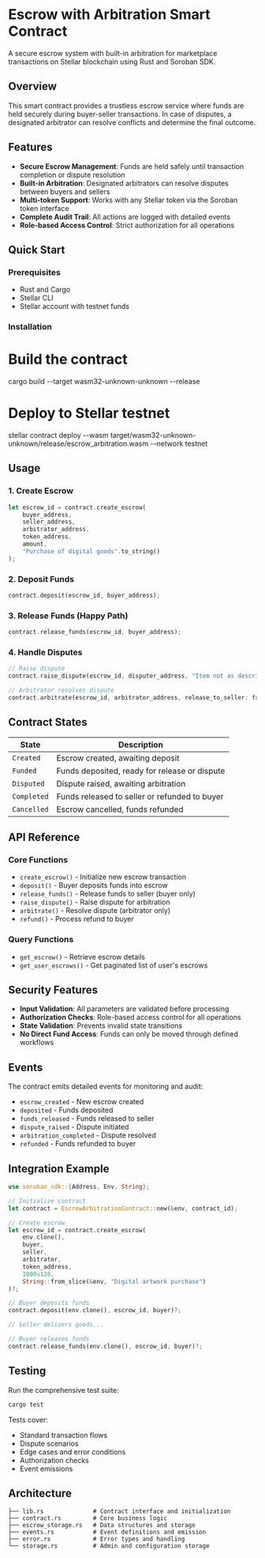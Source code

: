 # Escrow with Arbitration Smart Contract

A secure escrow system with built-in arbitration for marketplace transactions on Stellar blockchain using Rust and Soroban SDK.

## Overview

This smart contract provides a trustless escrow service where funds are held securely during buyer-seller transactions. In case of disputes, a designated arbitrator can resolve conflicts and determine the final outcome.

## Features

- **Secure Escrow Management**: Funds are held safely until transaction completion or dispute resolution
- **Built-in Arbitration**: Designated arbitrators can resolve disputes between buyers and sellers
- **Multi-token Support**: Works with any Stellar token via the Soroban token interface
- **Complete Audit Trail**: All actions are logged with detailed events
- **Role-based Access Control**: Strict authorization for all operations

## Quick Start

### Prerequisites

- Rust and Cargo
- Stellar CLI
- Stellar account with testnet funds

### Installation

# Build the contract
cargo build --target wasm32-unknown-unknown --release

# Deploy to Stellar testnet
stellar contract deploy --wasm target/wasm32-unknown-unknown/release/escrow_arbitration.wasm --network testnet


## Usage

### 1. Create Escrow

```rust
let escrow_id = contract.create_escrow(
    buyer_address,
    seller_address,
    arbitrator_address,
    token_address,
    amount,
    "Purchase of digital goods".to_string()
);
```

### 2. Deposit Funds

```rust
contract.deposit(escrow_id, buyer_address);
```

### 3. Release Funds (Happy Path)

```rust
contract.release_funds(escrow_id, buyer_address);
```

### 4. Handle Disputes

```rust
// Raise dispute
contract.raise_dispute(escrow_id, disputer_address, "Item not as described".to_string());

// Arbitrator resolves dispute
contract.arbitrate(escrow_id, arbitrator_address, release_to_seller: false); // Refund buyer
```

## Contract States

| State | Description |
|-------|-------------|
| `Created` | Escrow created, awaiting deposit |
| `Funded` | Funds deposited, ready for release or dispute |
| `Disputed` | Dispute raised, awaiting arbitration |
| `Completed` | Funds released to seller or refunded to buyer |
| `Cancelled` | Escrow cancelled, funds refunded |

## API Reference

### Core Functions

- `create_escrow()` - Initialize new escrow transaction
- `deposit()` - Buyer deposits funds into escrow
- `release_funds()` - Release funds to seller (buyer only)
- `raise_dispute()` - Raise dispute for arbitration
- `arbitrate()` - Resolve dispute (arbitrator only)
- `refund()` - Process refund to buyer

### Query Functions

- `get_escrow()` - Retrieve escrow details
- `get_user_escrows()` - Get paginated list of user's escrows

## Security Features

- **Input Validation**: All parameters are validated before processing
- **Authorization Checks**: Role-based access control for all operations
- **State Validation**: Prevents invalid state transitions
- **No Direct Fund Access**: Funds can only be moved through defined workflows

## Events

The contract emits detailed events for monitoring and audit:

- `escrow_created` - New escrow created
- `deposited` - Funds deposited
- `funds_released` - Funds released to seller
- `dispute_raised` - Dispute initiated
- `arbitration_completed` - Dispute resolved
- `refunded` - Funds refunded to buyer

## Integration Example

```rust
use soroban_sdk::{Address, Env, String};

// Initialize contract
let contract = EscrowArbitrationContract::new(&env, contract_id);

// Create escrow
let escrow_id = contract.create_escrow(
    env.clone(),
    buyer,
    seller,
    arbitrator,
    token_address,
    1000u128,
    String::from_slice(&env, "Digital artwork purchase")
)?;

// Buyer deposits funds
contract.deposit(env.clone(), escrow_id, buyer)?;

// Seller delivers goods...

// Buyer releases funds
contract.release_funds(env.clone(), escrow_id, buyer)?;
```

## Testing

Run the comprehensive test suite:

```bash
cargo test
```

Tests cover:
- Standard transaction flows
- Dispute scenarios
- Edge cases and error conditions
- Authorization checks
- Event emissions

## Architecture

```
├── lib.rs              # Contract interface and initialization
├── contract.rs         # Core business logic
├── escrow_storage.rs   # Data structures and storage
├── events.rs           # Event definitions and emission
├── error.rs            # Error types and handling
└── storage.rs          # Admin and configuration storage
```
